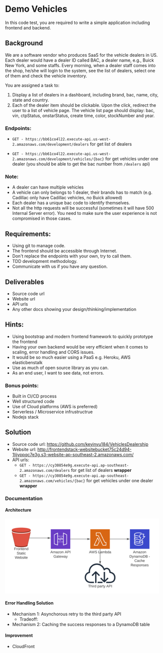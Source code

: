 # Demo Vehicles

In this code test, you are required to write a simple application including frontend and backend. 

## Background

We are a software vendor who produces SaaS for the vehicle dealers in US.
Each dealer would have a dealer ID called BAC, a dealer name, e.g., Buick New York, and some staffs.
Every morning, when a dealer staff comes into the shop, he/she will login to the system, see the list of dealers, select one of them and check the vehicle inventory.

You are assigned a task to:

1.  Display a list of dealers in a dashboard, including brand, bac, name, city, state and country.
2.  Each of the dealer item should be clickable. Upon the click, redirect the user to a list of vehicle page. The vehicle list page should display: bac, vin, ctpStatus, onstarStatus, create time, color, stockNumber and year.

### Endpoints:
- `GET - https://bb61co4l22.execute-api.us-west-2.amazonaws.com/development/dealers`
for get list of dealers

- `GET - https://bb61co4l22.execute-api.us-west-2.amazonaws.com/development/vehicles/{bac}`
for get vehicles under one dealer (you should be able to get the bac number from `/dealers` api)


### Note:
- A dealer can have multiple vehicles
- A vehicle can only belongs to 1 dealer, their brands has to match (e.g. Cadillac only have Cadillac vehicles, no Buick allowed)
- Each dealer has a unique bac code to identify themselves.
- Not all the http requests will be successful (sometimes it will have 500 Internal Server error). You need to make sure the user experience is not compromised in those cases.


## Requirements:
- Using git to manage code.
- The frontend should be accessible through Internet.
- Don't replace the endpoints with your own, try to call them.
- TDD development methodology.
- Communicate with us if you have any question.

## Deliverables
- Source code url
- Website url
- API urls
- Any other docs showing your design/thinking/implementation

## Hints:
- Using bootstrap and modern frontend framework to quickly prototype the frontend
- Having your own backend would be very efficient when it comes to scaling, error handling and CORS issues.
- It would be so much easier using a PaaS e.g. Heroku, AWS elasticbenstalk
- Use as much of open source library as you can.
- As an end user, I want to see data, not errors.

### Bonus points:
- Built in CI/CD process
- Well structured code
- Use of Cloud platforms (AWS is preferred)
- Serverless / Microservice infrustructrue
- Nodejs stack

## Solution
- Source code url: https://github.com/kevinvu184/VehiclesDealership
- Website url: http://frontendstack-websitebucket75c24d94-1lijyppqc7e3g.s3-website-ap-southeast-2.amazonaws.com/
- API urls:
  - `GET - https://cy30854e9g.execute-api.ap-southeast-2.amazonaws.com/dealers`
for get list of dealers **wrapper**
  - `GET - https://cy30854e9g.execute-api.ap-southeast-2.amazonaws.com/vehicles/{bac}`
for get vehicles under one dealer **wrapper**

### Documentation
#### Architecture
![Architecture](./assets/architecture.png)
#### Error Handling Solution
- Mechanism 1: Asynchorous retry to the third party API
  - Tradeoff:
- Mechanism 2: Caching the success responses to a DynamoDB table
#### Improvement
- CloudFront